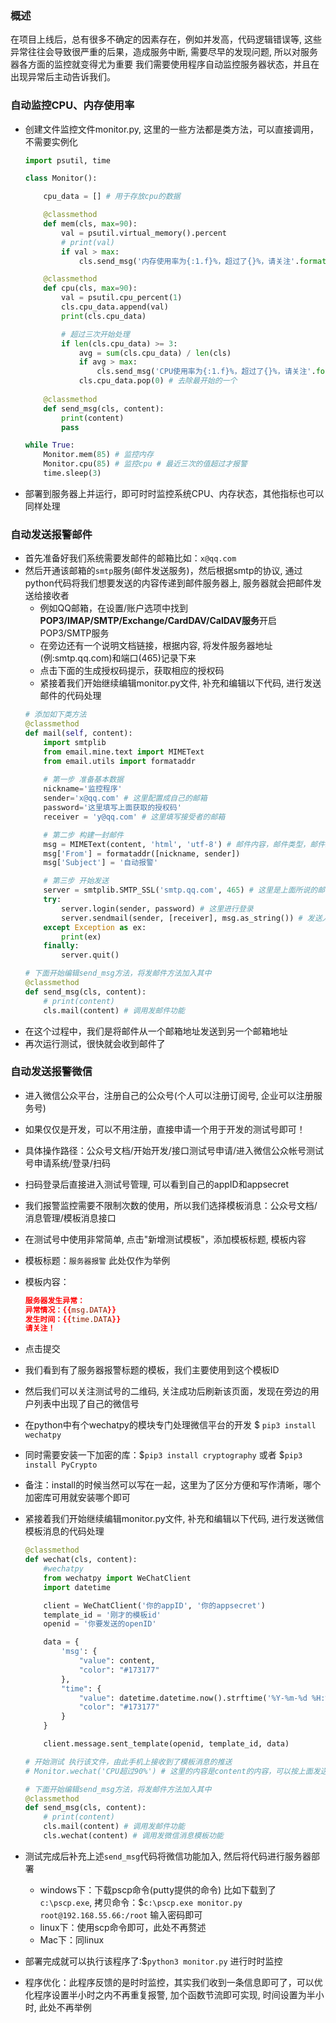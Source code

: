 ### 概述

在项目上线后，总有很多不确定的因素存在，例如并发高，代码逻辑错误等, 这些异常往往会导致很严重的后果，造成服务中断, 需要尽早的发现问题, 所以对服务器各方面的监控就变得尤为重要
我们需要使用程序自动监控服务器状态，并且在出现异常后主动告诉我们。

### 自动监控CPU、内存使用率

- 创建文件监控文件monitor.py, 这里的一些方法都是类方法，可以直接调用，不需要实例化
    ```python
    import psutil, time

    class Monitor():

        cpu_data = [] # 用于存放cpu的数据

        @classmethod
        def mem(cls, max=90):
            val = psutil.virtual_memory().percent
            # print(val)
            if val > max:
                cls.send_msg('内存使用率为{:1.f}%，超过了{}%，请关注'.format(val, max))

        @classmethod
        def cpu(cls, max=90):
            val = psutil.cpu_percent(1)
            cls.cpu_data.append(val)
            print(cls.cpu_data)

            # 超过三次开始处理
            if len(cls.cpu_data) >= 3:
                avg = sum(cls.cpu_data) / len(cls)
                if avg > max:
                    cls.send_msg('CPU使用率为{:1.f}%，超过了{}%，请关注'.format(val, max))
                cls.cpu_data.pop(0) # 去除最开始的一个
        
        @classmethod
        def send_msg(cls, content):
            print(content)
            pass

    while True:
        Monitor.mem(85) # 监控内存
        Monitor.cpu(85) # 监控cpu # 最近三次的值超过才报警
        time.sleep(3)
    ```

- 部署到服务器上并运行，即可时时监控系统CPU、内存状态，其他指标也可以同样处理

### 自动发送报警邮件

- 首先准备好我们系统需要发邮件的邮箱比如：`x@qq.com`
- 然后开通该邮箱的`smtp`服务(邮件发送服务)，然后根据smtp的协议, 通过python代码将我们想要发送的内容传递到邮件服务器上, 服务器就会把邮件发送给接收者
    * 例如QQ邮箱，在设置/账户选项中找到**POP3/IMAP/SMTP/Exchange/CardDAV/CalDAV服务**开启POP3/SMTP服务
    * 在旁边还有一个说明文档链接，根据内容, 将发件服务器地址(例:smtp.qq.com)和端口(465)记录下来
    * 点击下面的生成授权码提示，获取相应的授权码
    * 紧接着我们开始继续编辑monitor.py文件, 补充和编辑以下代码, 进行发送邮件的代码处理
    ```python
    # 添加如下类方法
    @classmethod
    def mail(self, content):
        import smtplib
        from email.mine.text import MIMEText
        from email.utils import formataddr
        
        # 第一步 准备基本数据
        nickname='监控程序'
        sender='x@qq.com' # 这里配置成自己的邮箱
        password='这里填写上面获取的授权码'
        receiver = 'y@qq.com' # 这里填写接受者的邮箱

        # 第二步 构建一封邮件
        msg = MIMEText(content, 'html', 'utf-8') # 邮件内容，邮件类型，邮件编码
        msg['From'] = formataddr([nickname, sender])
        msg['Subject'] = '自动报警'

        # 第三步 开始发送
        server = smtplib.SMTP_SSL('smtp.qq.com', 465) # 这里是上面所说的邮件服务器和端口
        try:
            server.login(sender, password) # 这里进行登录
            server.sendmail(sender, [receiver], msg.as_string()) # 发送人，接受者，将内容转为字符串
        except Exception as ex:
            print(ex)
        finally:
            server.quit()

    # 下面开始编辑send_msg方法，将发邮件方法加入其中
    @classmethod
    def send_msg(cls, content):
        # print(content)
        cls.mail(content) # 调用发邮件功能
    ```
- 在这个过程中，我们是将邮件从一个邮箱地址发送到另一个邮箱地址
- 再次运行测试，很快就会收到邮件了

### 自动发送报警微信

- 进入微信公众平台，注册自己的公众号(个人可以注册订阅号, 企业可以注册服务号)
- 如果仅仅是开发，可以不用注册，直接申请一个用于开发的测试号即可！
- 具体操作路径：公众号文档/开始开发/接口测试号申请/进入微信公众帐号测试号申请系统/登录/扫码
- 扫码登录后直接进入测试号管理, 可以看到自己的appID和appsecret
- 我们报警监控需要不限制次数的使用，所以我们选择模板消息：公众号文档/消息管理/模板消息接口
- 在测试号中使用非常简单, 点击"新增测试模板"，添加模板标题, 模板内容
- 模板标题：`服务器报警` 此处仅作为举例
- 模板内容：
    ```conf
    服务器发生异常：
    异常情况：{{msg.DATA}}
    发生时间：{{time.DATA}}
    请关注！
    ```
- 点击提交
- 我们看到有了服务器报警标题的模板，我们主要使用到这个模板ID
- 然后我们可以关注测试号的二维码, 关注成功后刷新该页面，发现在旁边的用户列表中出现了自己的微信号
- 在python中有个wechatpy的模块专门处理微信平台的开发 $ `pip3 install wechatpy`
- 同时需要安装一下加密的库：$`pip3 install cryptography` 或者 $`pip3 install PyCrypto` 
- 备注：install的时候当然可以写在一起，这里为了区分方便和写作清晰，哪个加密库可用就安装哪个即可
- 紧接着我们开始继续编辑monitor.py文件, 补充和编辑以下代码, 进行发送微信模板消息的代码处理
    ```python
    @classmethod
    def wechat(cls, content):
        #wechatpy
        from wechatpy import WeChatClient
        import datetime

        client = WeChatClient('你的appID', '你的appsecret')
        template_id = '刚才的模板id'
        openid = '你要发送的openID'

        data = {
            'msg': {
                "value": content,
                "color": "#173177"
            },
            "time": {
                "value": datetime.datetime.now().strftime('%Y-%m-%d %H:%M:%S'),
                "color": "#173177"
            }
        }

        client.message.sent_template(openid, template_id, data)

    # 开始测试 执行该文件，由此手机上接收到了模板消息的推送
    # Monitor.wechat('CPU超过90%') # 这里的内容是content的内容，可以按上面发送邮件的方式处理, 此处做举例

    # 下面开始编辑send_msg方法，将发邮件方法加入其中
    @classmethod
    def send_msg(cls, content):
        # print(content)
        cls.mail(content) # 调用发邮件功能
        cls.wechat(content) # 调用发微信消息模板功能
    ```

- 测试完成后补充上述`send_msg`代码将微信功能加入, 然后将代码进行服务器部署
    * windows下：下载pscp命令(putty提供的命令) 比如下载到了`c:\pscp.exe`, 拷贝命令：$`c:\pscp.exe monitor.py root@192.168.55.66:/root` 输入密码即可
    * linux下：使用scp命令即可，此处不再赘述
    * Mac下：同linux

- 部署完成就可以执行该程序了:$`python3 monitor.py` 进行时时监控

- 程序优化：此程序反馈的是时时监控，其实我们收到一条信息即可了，可以优化程序设置半小时之内不再重复报警, 加个函数节流即可实现, 时间设置为半小时, 此处不再举例
